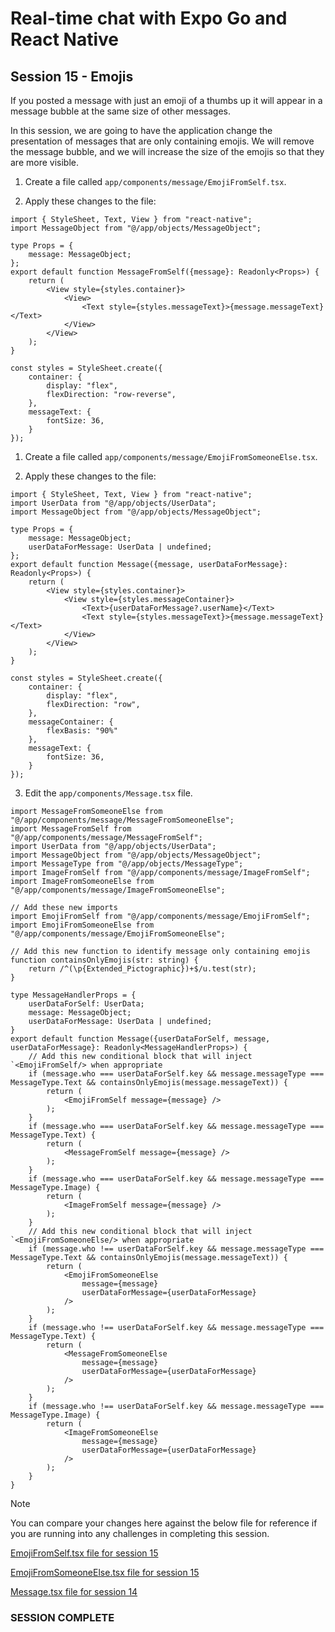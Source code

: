 # Real-time chat with Expo Go and React Native
## Session 15 - Emojis

If you posted a message with just an emoji of a thumbs up it will appear in a message bubble at the same size of other messages.

In this session, we are going to have the application change the presentation of messages that are only containing emojis.  We will remove the message bubble, and we will increase the size of the emojis so that they are more visible.

1. Create a file called `app/components/message/EmojiFromSelf.tsx`.

2. Apply these changes to the file:
```tsx
import { StyleSheet, Text, View } from "react-native";
import MessageObject from "@/app/objects/MessageObject";

type Props = {
    message: MessageObject;
};
export default function MessageFromSelf({message}: Readonly<Props>) {
    return (
        <View style={styles.container}>
            <View>
                <Text style={styles.messageText}>{message.messageText}</Text>
            </View>
        </View>
    );
}

const styles = StyleSheet.create({
    container: {
        display: "flex",
        flexDirection: "row-reverse",
    },
    messageText: {
        fontSize: 36,
    }
});
```

1. Create a file called `app/components/message/EmojiFromSomeoneElse.tsx`.

2. Apply these changes to the file:
```tsx
import { StyleSheet, Text, View } from "react-native";
import UserData from "@/app/objects/UserData";
import MessageObject from "@/app/objects/MessageObject";

type Props = {
    message: MessageObject;
    userDataForMessage: UserData | undefined;
};
export default function Message({message, userDataForMessage}: Readonly<Props>) {
    return (
        <View style={styles.container}>
            <View style={styles.messageContainer}>
                <Text>{userDataForMessage?.userName}</Text>
                <Text style={styles.messageText}>{message.messageText}</Text>
            </View>
        </View>
    );
}

const styles = StyleSheet.create({
    container: {
        display: "flex",
        flexDirection: "row",
    },
    messageContainer: {
        flexBasis: "90%"
    },
    messageText: {
        fontSize: 36,
    }
});
```

3. Edit the `app/components/Message.tsx` file.
```tsx
import MessageFromSomeoneElse from "@/app/components/message/MessageFromSomeoneElse";
import MessageFromSelf from "@/app/components/message/MessageFromSelf";
import UserData from "@/app/objects/UserData";
import MessageObject from "@/app/objects/MessageObject";
import MessageType from "@/app/objects/MessageType";
import ImageFromSelf from "@/app/components/message/ImageFromSelf";
import ImageFromSomeoneElse from "@/app/components/message/ImageFromSomeoneElse";

// Add these new imports
import EmojiFromSelf from "@/app/components/message/EmojiFromSelf";
import EmojiFromSomeoneElse from "@/app/components/message/EmojiFromSomeoneElse";

// Add this new function to identify message only containing emojis
function containsOnlyEmojis(str: string) {
    return /^(\p{Extended_Pictographic})+$/u.test(str);
}

type MessageHandlerProps = {
    userDataForSelf: UserData;
    message: MessageObject;
    userDataForMessage: UserData | undefined;
}
export default function Message({userDataForSelf, message, userDataForMessage}: Readonly<MessageHandlerProps>) {
    // Add this new conditional block that will inject `<EmojiFromSelf/> when appropriate
    if (message.who === userDataForSelf.key && message.messageType === MessageType.Text && containsOnlyEmojis(message.messageText)) {
        return (
            <EmojiFromSelf message={message} />
        );
    } 
    if (message.who === userDataForSelf.key && message.messageType === MessageType.Text) {
        return (
            <MessageFromSelf message={message} />
        );
    } 
    if (message.who === userDataForSelf.key && message.messageType === MessageType.Image) {
        return (
            <ImageFromSelf message={message} />
        );
    }
    // Add this new conditional block that will inject `<EmojiFromSomeoneElse/> when appropriate
    if (message.who !== userDataForSelf.key && message.messageType === MessageType.Text && containsOnlyEmojis(message.messageText)) {
        return (
            <EmojiFromSomeoneElse
                message={message}
                userDataForMessage={userDataForMessage}
            />
        );
    } 
    if (message.who !== userDataForSelf.key && message.messageType === MessageType.Text) {
        return (
            <MessageFromSomeoneElse
                message={message}
                userDataForMessage={userDataForMessage}
            />
        );
    } 
    if (message.who !== userDataForSelf.key && message.messageType === MessageType.Image) {
        return (
            <ImageFromSomeoneElse
                message={message}
                userDataForMessage={userDataForMessage}
            />
        );
    } 
}
```

> [!NOTE] 
> You can compare your changes here against the below file for reference if you are running into any challenges in completing this session.
>
> [EmojiFromSelf.tsx file for session 15](https://github.com/cah-john-ryan/expo-go-real-time-chat/blob/session-15-emojis/expo-go-real-time-chat/app/components/message/EmojiFromSelf.tsx)
>
> [EmojiFromSomeoneElse.tsx file for session 15](https://github.com/cah-john-ryan/expo-go-real-time-chat/blob/session-15-emojis/expo-go-real-time-chat/app/components/message/EmojiFromSomeoneElse.tsx)
>
> [Message.tsx file for session 14](https://github.com/cah-john-ryan/expo-go-real-time-chat/blob/session-15-emojis/expo-go-real-time-chat/app/components/Message.tsx)

### SESSION COMPLETE